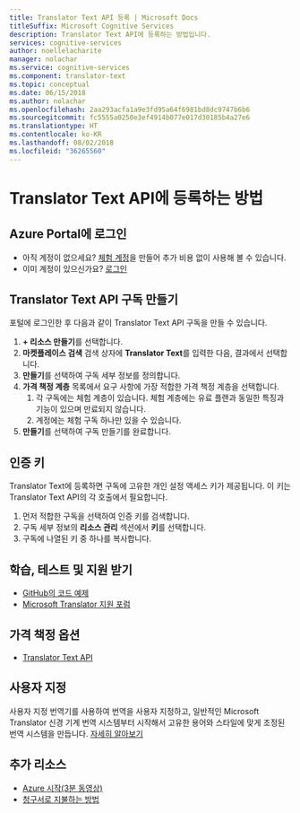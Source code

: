 ```yaml
---
title: Translator Text API 등록 | Microsoft Docs
titleSuffix: Microsoft Cognitive Services
description: Translator Text API에 등록하는 방법입니다.
services: cognitive-services
author: noellelacharite
manager: nolachar
ms.service: cognitive-services
ms.component: translator-text
ms.topic: conceptual
ms.date: 06/15/2018
ms.author: nolachar
ms.openlocfilehash: 2aa293acfa1a9e3fd95a64f6981bd8dc9747b6b6
ms.sourcegitcommit: fc5555a0250e3ef4914b077e017d30185b4a27e6
ms.translationtype: HT
ms.contentlocale: ko-KR
ms.lasthandoff: 08/02/2018
ms.locfileid: "36265560"
---
```

# <a name="how-to-sign-up-for-the-translator-text-api"></a>Translator Text API에 등록하는 방법

## <a name="sign-in-to-the-azure-portal"></a>Azure Portal에 로그인

- 아직 계정이 없으세요? [체험 계정](https://azure.microsoft.com/free/)을 만들어 추가 비용 없이 사용해 볼 수 있습니다.
- 이미 계정이 있으신가요? [로그인](https://ms.portal.azure.com/)

## <a name="create-a-subscription-to-the-translator-text-api"></a>Translator Text API 구독 만들기

포털에 로그인한 후 다음과 같이 Translator Text API 구독을 만들 수 있습니다.

1. **+ 리소스 만들기**를 선택합니다.
1. **마켓플레이스 검색** 검색 상자에 **Translator Text**를 입력한 다음, 결과에서 선택합니다.
1. **만들기**를 선택하여 구독 세부 정보를 정의합니다.
1. **가격 책정 계층** 목록에서 요구 사항에 가장 적합한 가격 책정 계층을 선택합니다.
    1. 각 구독에는 체험 계층이 있습니다. 체험 계층에는 유료 플랜과 동일한 특징과 기능이 있으며 만료되지 않습니다.
    1. 계정에는 체험 구독 하나만 있을 수 있습니다.
1. **만들기**를 선택하여 구독 만들기를 완료합니다.

## <a name="authentication-key"></a>인증 키

Translator Text에 등록하면 구독에 고유한 개인 설정 액세스 키가 제공됩니다. 이 키는 Translator Text API의 각 호출에서 필요합니다.

1. 먼저 적합한 구독을 선택하여 인증 키를 검색합니다.
1. 구독 세부 정보의 **리소스 관리** 섹션에서 **키**를 선택합니다.
1. 구독에 나열된 키 중 하나를 복사합니다.

## <a name="learn-test-and-get-support"></a>학습, 테스트 및 지원 받기

- [GitHub의 코드 예제](https://github.com/MicrosoftTranslator)
- [Microsoft Translator 지원 포럼](http://www.aka.ms/TranslatorForum)

## <a name="pricing-options"></a>가격 책정 옵션

- [Translator Text API](https://azure.microsoft.com/pricing/details/cognitive-services/translator-text-api/)

## <a name="customization"></a>사용자 지정

사용자 지정 번역기를 사용하여 번역을 사용자 지정하고, 일반적인 Microsoft Translator 신경 기계 번역 시스템부터 시작해서 고유한 용어와 스타일에 맞게 조정된 번역 시스템을 만듭니다. [자세히 알아보기](customization.md)

## <a name="additional-resources"></a>추가 리소스

- [Azure 시작(3분 동영상)](https://azure.microsoft.com/get-started/?b=16.24)
- [청구서로 지불하는 방법](https://azure.microsoft.com/pricing/invoicing/)
